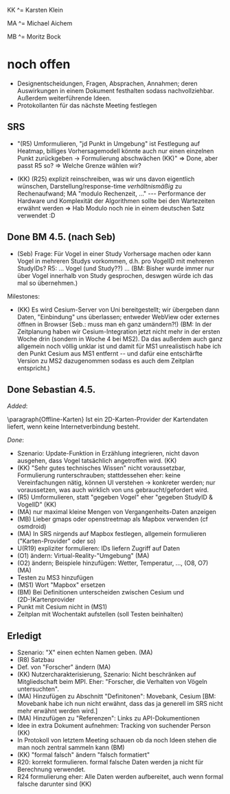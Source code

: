 KK ^= Karsten Klein

MA ^= Michael Aichem

MB ^= Moritz Bock



# noch offen

* Designentscheidungen, Fragen, Absprachen, Annahmen; deren Auswirkungen in einem Dokument festhalten sodass nachvollziehbar. Außerdem weiterführende Ideen.
* Protokollanten für das nächste Meeting festlegen



## SRS


* "(R5) Umformulieren, "jd Punkt in Umgebung" ist Festlegung auf Heatmap, billiges Vorhersagemodell könnte auch nur einen einzelnen Punkt zurückgeben -> Formulierung abschwächen (KK)"
=> Done, aber passt R5 so? => Welche Grenze wählen wir?

* (KK) (R25) explizit reinschreiben, was wir uns davon eigentlich wünschen, Darstellung/response-time *verhältnismäßig* zu Rechenaufwand; MA "modulo Rechenzeit, ..." --- Performance der Hardware und Komplexität der Algorithmen sollte bei den Wartezeiten erwähnt werden
=> Hab Modulo noch nie in einem deutschen Satz verwendet :D




## Done BM 4.5. (nach Seb)

* (Seb) Frage: Für Vogel in einer Study Vorhersage machen oder kann Vogel in mehreren Studys vorkommen, d.h. pro VogelID mit mehreren StudyIDs?
R5: ... Vogel (und Study??) ... (BM: Bisher wurde immer nur über Vogel innerhalb von Study gesprochen, deswgen würde ich das mal so übernehmen.)


Milestones: 
* (KK) Es wird Cesium-Server von Uni bereitgestellt; wir übergeben dann Daten, "Einbindung" uns überlassen; entweder WebView oder externes öffnen in Browser
(Seb.: muss man eh ganz umändern?!)
(BM: In der Zeitplanung haben wir Cesium-Integration jetzt nicht mehr in der ersten Woche drin (sondern in Woche 4 bei MS2). Da das außerdem auch ganz allgemein noch völlig unklar ist und damit für MS1 unrealistisch habe ich den Punkt Cesium aus MS1 entfernt -- und dafür eine entschärfte Version zu MS2 dazugenommen sodass es auch dem Zeitplan entspricht.)


## Done Sebastian 4.5. 

*Added*:

\paragraph{Offline-Karten} Ist ein 2D-Karten-Provider der Kartendaten liefert, wenn keine Internetverbindung besteht.


*Done*:

* Szenario: Update-Funktion in Erzählung  integrieren, nicht davon ausgehen, dass Vogel tatsächlich angetroffen wird. (KK)
* (KK) "Sehr gutes technisches Wissen" nicht voraussetzbar, Formulierung runterschrauben; stattdessehen eher: keine Vereinfachungen nätig, können UI verstehen -> konkreter werden; nur voraussetzen, was auch wirklich von uns gebraucht/gefordert wird.
* (R5) Umformulieren, statt "gegeben Vogel" eher "gegeben StudyID & VogelID" (KK)
* (MA) nur maximal kleine Mengen von Vergangenheits-Daten anzeigen
* (MB) Lieber gmaps oder openstreetmap als Mapbox verwenden (cf osmdroid)
* (MA) In SRS nirgends auf Mapbox festlegen, allgemein formulieren ("Karten-Provider" oder so)
* U(R19) expliziter formulieren: IDs liefern Zugriff auf Daten
* (O1) ändern: Virtual-Reality-"Umgebung" (MA)
* (O2) ändern; Beispiele hinzufügen: Wetter, Temperatur, ..., (O8, O7) (MA)
* Testen zu MS3 hinzufügen
* (MS1) Wort "Mapbox" ersetzen
* (BM) Bei Definitionen unterscheiden zwischen Cesium und (2D-)Kartenprovider
* Punkt mit Cesium nicht in (MS1)
* Zeitplan mit Wochentakt aufstellen (soll Testen beinhalten)


## Erledigt

* Szenario: "X" einen echten Namen geben. (MA)
* (R8) Satzbau
* Def. von "Forscher" ändern (MA)
* (KK) Nutzercharakterisierung, Szenario: Nicht beschränken auf Mitgliedschaft beim MPI. Eher: "Forscher, die Verhalten von Vögeln untersuchten".
* (MA) Hinzufügen zu Abschnitt "Definitonen": Movebank, Cesium [BM: Movebank habe ich nun nicht erwähnt, dass das ja generell im SRS nicht mehr erwähnt werden wird.]
* (MA) Hinzufügen zu "Referenzen": Links zu API-Dokumentionen
* Idee in extra Dokument aufnehmen: Tracking von suchender Person (KK)
* In Protokoll von letztem Meeting schauen ob da noch Ideen stehen die man noch zentral sammeln kann (BM)
* (KK) "formal falsch" ändern "falsch formatiert"
* R20: korrekt formulieren. formal falsche Daten werden ja nicht für Berechnung verwendet.
* R24 formulierung eher: Alle Daten werden aufbereitet, auch wenn formal falsche darunter sind (KK)